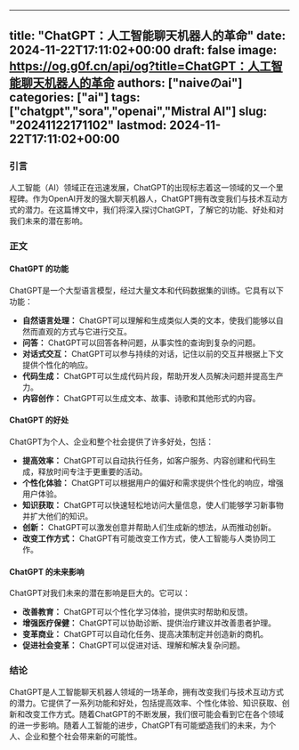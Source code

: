 
---
title: "ChatGPT：人工智能聊天机器人的革命"
date: 2024-11-22T17:11:02+00:00
draft: false
image: https://og.g0f.cn/api/og?title=ChatGPT：人工智能聊天机器人的革命
authors: ["naiveのai"]
categories: ["ai"]
tags: ["chatgpt","sora","openai","Mistral AI"]
slug: "20241122171102"
lastmod: 2024-11-22T17:11:02+00:00
---
### 引言

人工智能（AI）领域正在迅速发展，ChatGPT的出现标志着这一领域的又一个里程碑。作为OpenAI开发的强大聊天机器人，ChatGPT拥有改变我们与技术互动方式的潜力。在这篇博文中，我们将深入探讨ChatGPT，了解它的功能、好处和对我们未来的潜在影响。

### 正文

#### ChatGPT 的功能

ChatGPT是一个大型语言模型，经过大量文本和代码数据集的训练。它具有以下功能：

* **自然语言处理：** ChatGPT可以理解和生成类似人类的文本，使我们能够以自然而直观的方式与它进行交互。
* **问答：** ChatGPT可以回答各种问题，从事实性的查询到复杂的问题。
* **对话式交互：** ChatGPT可以参与持续的对话，记住以前的交互并根据上下文提供个性化的响应。
* **代码生成：** ChatGPT可以生成代码片段，帮助开发人员解决问题并提高生产力。
* **内容创作：** ChatGPT可以生成文本、故事、诗歌和其他形式的内容。

#### ChatGPT 的好处

ChatGPT为个人、企业和整个社会提供了许多好处，包括：

* **提高效率：** ChatGPT可以自动执行任务，如客户服务、内容创建和代码生成，释放时间专注于更重要的活动。
* **个性化体验：** ChatGPT可以根据用户的偏好和需求提供个性化的响应，增强用户体验。
* **知识获取：** ChatGPT可以快速轻松地访问大量信息，使人们能够学习新事物并扩大他们的知识。
* **创新：** ChatGPT可以激发创意并帮助人们生成新的想法，从而推动创新。
* **改变工作方式：** ChatGPT有可能改变工作方式，使人工智能与人类协同工作。

#### ChatGPT 的未来影响

ChatGPT对我们未来的潜在影响是巨大的。它可以：

* **改善教育：** ChatGPT可以个性化学习体验，提供实时帮助和反馈。
* **增强医疗保健：** ChatGPT可以协助诊断、提供治疗建议并改善患者护理。
* **变革商业：** ChatGPT可以自动化任务、提高决策制定并创造新的商机。
* **促进社会变革：** ChatGPT可以促进对话、理解和解决复杂问题。

### 结论

ChatGPT是人工智能聊天机器人领域的一场革命，拥有改变我们与技术互动方式的潜力。它提供了一系列功能和好处，包括提高效率、个性化体验、知识获取、创新和改变工作方式。随着ChatGPT的不断发展，我们很可能会看到它在各个领域的进一步影响。随着人工智能的进步，ChatGPT有可能塑造我们的未来，为个人、企业和整个社会带来新的可能性。